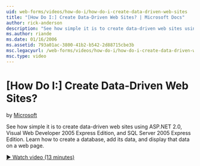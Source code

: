 ```yaml
---
uid: web-forms/videos/how-do-i/how-do-i-create-data-driven-web-sites
title: "[How Do I:] Create Data-Driven Web Sites? | Microsoft Docs"
author: rick-anderson
description: "See how simple it is to create data-driven web sites using ASP.NET 2.0, Visual Web Developer 2005 Express Edition, and SQL Server 2005 Express Edition. Learn..."
ms.author: riande
ms.date: 01/16/2006
ms.assetid: 793a01ac-3800-41b2-b542-2d88715cbe3b
msc.legacyurl: /web-forms/videos/how-do-i/how-do-i-create-data-driven-web-sites
msc.type: video
---
```

# [How Do I:] Create Data-Driven Web Sites?

by [Microsoft](https://github.com/microsoft)

See how simple it is to create data-driven web sites using ASP.NET 2.0, Visual Web Developer 2005 Express Edition, and SQL Server 2005 Express Edition. Learn how to create a database, add its data, and display that data on a web page.

[&#9654; Watch video (13 minutes)](https://channel9.msdn.com/Blogs/ASP-NET-Site-Videos/how-do-i-create-data-driven-web-sites)
